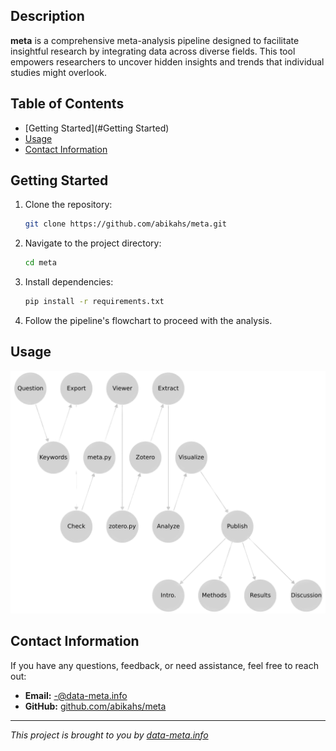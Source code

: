 ## Description

**meta** is a comprehensive meta-analysis pipeline designed to facilitate insightful research by integrating data across diverse fields. This tool empowers researchers to uncover hidden insights and trends that individual studies might overlook.

## Table of Contents

- [Getting Started](#Getting Started)
- [Usage](#usage)
- [Contact Information](#contact-information)

## Getting Started

1. Clone the repository:
   ```bash
   git clone https://github.com/abikahs/meta.git
   ```
2. Navigate to the project directory:
   ```bash
   cd meta
   ```
3. Install dependencies:
   ```bash
   pip install -r requirements.txt
   ```
4. Follow the pipeline's flowchart to proceed with the analysis.

## Usage
<p>
  <img src="./pipe.png" alt="pipeline" width="800">
</p>

## Contact Information

If you have any questions, feedback, or need assistance, feel free to reach out:

- **Email:** [-@data-meta.info](mailto:contact@data-meta.info)
- **GitHub:** [github.com/abikahs/meta](https://github.com/abikahs/meta)

---

*This project is brought to you by [data-meta.info](data-meta.info)*

